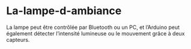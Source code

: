 # La-lampe-d-ambiance
La lampe peut être contrôlée par Bluetooth ou un PC, et l’Arduino peut également détecter l’intensité lumineuse ou le mouvement grâce à deux capteurs.
